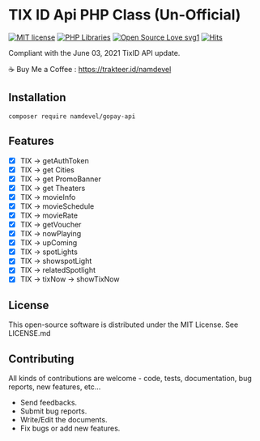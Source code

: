 # TIX ID Api PHP Class (Un-Official)

[![MIT license](https://img.shields.io/badge/License-MIT-blue.svg)](https://lbesson.mit-license.org/)
[![PHP Libraries](https://badgen.net/badge/icon/libraries?icon=libraries&label)](https://github.com/namdevel/tixid-API)
[![Open Source Love svg1](https://badges.frapsoft.com/os/v1/open-source.svg?v=103)](https://github.com/namdevel/tixid-API)
[![Hits](https://hits.seeyoufarm.com/api/count/incr/badge.svg?url=https%3A%2F%2Fgithub.com%2Fnamdevel%2Ftixid-API&count_bg=%23EF5503&title_bg=%23555555&icon=protocols-dot-io.svg&icon_color=%23E7E7E7&title=VIEWS&edge_flat=true)](https://hits.seeyoufarm.com)

Compliant with the June 03, 2021 TixID API update.

:coffee: Buy Me a Coffee : https://trakteer.id/namdevel

Installation
------------
```
composer require namdevel/gopay-api
```

Features
------------
- [x] TIX -> getAuthToken
- [x] TIX -> get Cities
- [x] TIX -> get PromoBanner
- [x] TIX -> get Theaters
- [x] TIX -> movieInfo
- [x] TIX -> movieSchedule
- [x] TIX -> movieRate
- [x] TIX -> getVoucher
- [x] TIX -> nowPlaying
- [x] TIX -> upComing
- [x] TIX -> spotLights
- [x] TIX -> showspotLight
- [x] TIX -> relatedSpotlight
- [x] TIX -> tixNow -> showTixNow

License
------------

This open-source software is distributed under the MIT License. See LICENSE.md

Contributing
------------

All kinds of contributions are welcome - code, tests, documentation, bug reports, new features, etc...

* Send feedbacks.
* Submit bug reports.
* Write/Edit the documents.
* Fix bugs or add new features.
